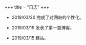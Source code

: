 +++
title = "日志"
+++

<link rel="stylesheet" href="../../css/kosugi-maru.css">
<link rel="stylesheet" href="../../css/APlayer.min.css">
<script src="../../js/APlayer.min.js"></script>
<script src="../../js/Meting.js"></script>

<meting-js
	server = "netease"
	type = "song"
	id = "536623501"
	fixed= false
	mini= false
	autoplay = true
	preload = 'auto'
	volume = 0.8>
</meting-js>

- 2019/03/20  完成了对网站的个性化。

- 2019/03/19  发表了第一篇博客。

- 2019/03/15  建站。

